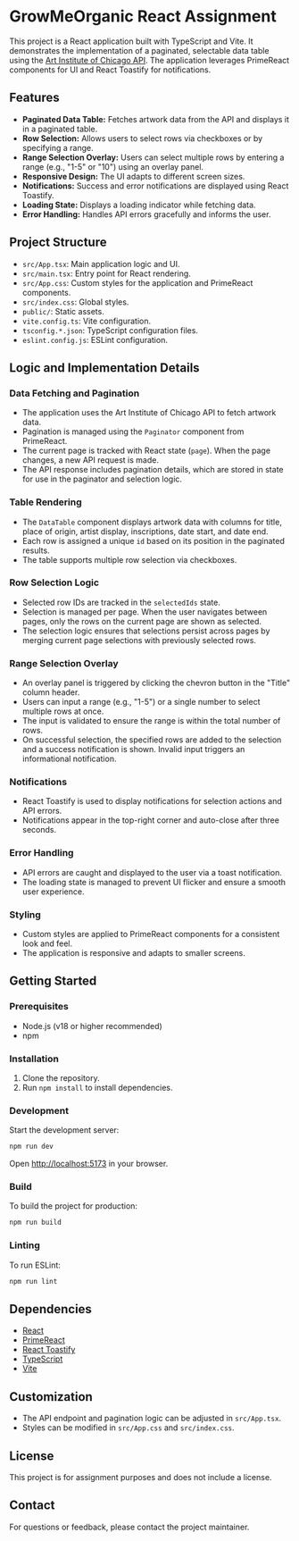 # GrowMeOrganic React Assignment

This project is a React application built with TypeScript and Vite. It demonstrates the implementation of a paginated, selectable data table using the [Art Institute of Chicago API](https://api.artic.edu/docs/#artworks). The application leverages PrimeReact components for UI and React Toastify for notifications.

## Features

- **Paginated Data Table:** Fetches artwork data from the API and displays it in a paginated table.
- **Row Selection:** Allows users to select rows via checkboxes or by specifying a range.
- **Range Selection Overlay:** Users can select multiple rows by entering a range (e.g., "1-5" or "10") using an overlay panel.
- **Responsive Design:** The UI adapts to different screen sizes.
- **Notifications:** Success and error notifications are displayed using React Toastify.
- **Loading State:** Displays a loading indicator while fetching data.
- **Error Handling:** Handles API errors gracefully and informs the user.

## Project Structure

- `src/App.tsx`: Main application logic and UI.
- `src/main.tsx`: Entry point for React rendering.
- `src/App.css`: Custom styles for the application and PrimeReact components.
- `src/index.css`: Global styles.
- `public/`: Static assets.
- `vite.config.ts`: Vite configuration.
- `tsconfig.*.json`: TypeScript configuration files.
- `eslint.config.js`: ESLint configuration.

## Logic and Implementation Details

### Data Fetching and Pagination

- The application uses the Art Institute of Chicago API to fetch artwork data.
- Pagination is managed using the `Paginator` component from PrimeReact.
- The current page is tracked with React state (`page`). When the page changes, a new API request is made.
- The API response includes pagination details, which are stored in state for use in the paginator and selection logic.

### Table Rendering

- The `DataTable` component displays artwork data with columns for title, place of origin, artist display, inscriptions, date start, and date end.
- Each row is assigned a unique `id` based on its position in the paginated results.
- The table supports multiple row selection via checkboxes.

### Row Selection Logic

- Selected row IDs are tracked in the `selectedIds` state.
- Selection is managed per page. When the user navigates between pages, only the rows on the current page are shown as selected.
- The selection logic ensures that selections persist across pages by merging current page selections with previously selected rows.

### Range Selection Overlay

- An overlay panel is triggered by clicking the chevron button in the "Title" column header.
- Users can input a range (e.g., "1-5") or a single number to select multiple rows at once.
- The input is validated to ensure the range is within the total number of rows.
- On successful selection, the specified rows are added to the selection and a success notification is shown. Invalid input triggers an informational notification.

### Notifications

- React Toastify is used to display notifications for selection actions and API errors.
- Notifications appear in the top-right corner and auto-close after three seconds.

### Error Handling

- API errors are caught and displayed to the user via a toast notification.
- The loading state is managed to prevent UI flicker and ensure a smooth user experience.

### Styling

- Custom styles are applied to PrimeReact components for a consistent look and feel.
- The application is responsive and adapts to smaller screens.

## Getting Started

### Prerequisites

- Node.js (v18 or higher recommended)
- npm

### Installation

1. Clone the repository.
2. Run `npm install` to install dependencies.

### Development

Start the development server:

```sh
npm run dev
```

Open [http://localhost:5173](http://localhost:5173) in your browser.

### Build

To build the project for production:

```sh
npm run build
```

### Linting

To run ESLint:

```sh
npm run lint
```

## Dependencies

- [React](https://react.dev/)
- [PrimeReact](https://primereact.org/)
- [React Toastify](https://fkhadra.github.io/react-toastify/)
- [TypeScript](https://www.typescriptlang.org/)
- [Vite](https://vitejs.dev/)

## Customization

- The API endpoint and pagination logic can be adjusted in `src/App.tsx`.
- Styles can be modified in `src/App.css` and `src/index.css`.

## License

This project is for assignment purposes and does not include a license.

## Contact

For questions or feedback, please contact the project maintainer.